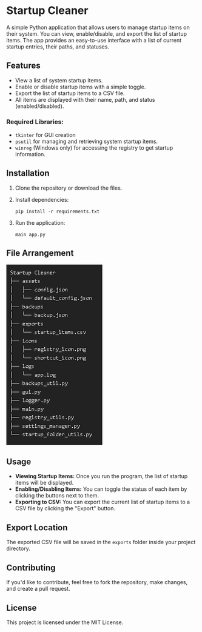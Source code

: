 # Startup Cleaner

A simple Python application that allows users to manage startup items on their system. You can view, enable/disable, and export the list of startup items. The app provides an easy-to-use interface with a list of current startup entries, their paths, and statuses.

## Features

- View a list of system startup items.
- Enable or disable startup items with a simple toggle.
- Export the list of startup items to a CSV file.
- All items are displayed with their name, path, and status (enabled/disabled).

### Required Libraries:
- `tkinter` for GUI creation
- `psutil` for managing and retrieving system startup items.
- `winreg` (Windows only) for accessing the registry to get startup information.

## Installation

1. Clone the repository or download the files.
   
2. Install dependencies:

    ```
    pip install -r requirements.txt
    ```

3. Run the application:

    ```
    main app.py
    ```
    
## File Arrangement
![Tree](screenshots/tree.PNG)

## Usage

- **Viewing Startup Items:** Once you run the program, the list of startup items will be displayed.
- **Enabling/Disabling Items:** You can toggle the status of each item by clicking the buttons next to them.
- **Exporting to CSV:** You can export the current list of startup items to a CSV file by clicking the "Export" button.

## Export Location

The exported CSV file will be saved in the `exports` folder inside your project directory.

## Contributing

If you'd like to contribute, feel free to fork the repository, make changes, and create a pull request.

## License

This project is licensed under the MIT License.
